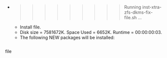 * >>>>>>>>> Running inst-xtra-zfs-dkms-fix-file.sh ...
  * Install file.
  * Disk size = 7581672K. Space Used = 6652K. Runtime = 00:00:00:03.
  * The following NEW packages will be installed:
  ```bash
file
  ```
